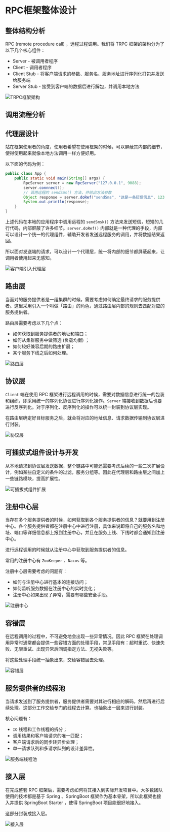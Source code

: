 # RPC框架整体设计

## 整体结构分析

RPC (remote procedure call) ，远程过程调用。我们将 TRPC 框架的架构分为了以下几个核心组件：

- Server - 被调用者程序
- Client - 调用者程序
- Client Stub - 将客户端请求的参数、服务名、服务地址进行序列化打包并发送给服务端
- Server Stub - 接受到客户端的数据后进行解包，并调用本地方法

![TRPC框架架构](./images/TRPC框架架构.png)

## 调用流程分析

## 代理层设计

站在框架使用者的角度，使用者希望在使用框架的时候，可以屏蔽其内部的细节，使得使用起来就像本地方法调用一样方便好用。

以下面的代码为例：

```java
public class App {
  	public static void main(String[] args) {
      	RpcServer server = new RpcServer("127.0.0.1", 9088);
      	server.connnect();
      	// 调用远程的 sendSms() 方法，并给出方法参数
      	Object response = server.doRef("sendSms", "这是一条短信信息", 12345678901);
      	System.out.println(response);
    }
}
```

上述代码在本地的应用程序中调用远程的 `sendSmsk()` 方法来发送短信，短短的几行代码，内部屏蔽了许多细节。`server.doRef()` 内部就是一种代理的手段，内部可以设计一个统一的代理组件，辅助开发者发送远程服务的调用，并将数据结果返回。

所以面对发送端的请求，可以设计一个代理层，统一将内部的细节都屏蔽起来，让调用者使用起来无感知。

![客户端引入代理层](./images/代理层.png)

## 路由层

当面对的服务提供者是一组集群的时候，需要考虑如何确定最终请求的服务提供者。这里采用引入一个叫做「路由」的角色，通过路由层内部的规则去匹配对应的服务提供者。

路由层需要考虑以下几个点：

- 如何获取到服务提供者的地址和端口；
- 如何从集群服务中做筛选 (负载均衡) ；
- 如何较好兼容后期的路由扩展；
- 某个服务下线之后如何处理。

![路由层](./images/路由层.png)

## 协议层

`Client` 端在使用 RPC 框架进行远程调用的时候，需要对数据信息进行统一的包装和组织，即采用统一的序列化协议进行序列化操作。`Server` 端接收到数据后也要进行反序列化。对于序列化、反序列化的操作可以统一封装到协议层实现。

在路由层确定好目标服务之后，就会将对应的地址信息、请求数据传输到协议层进行封装。

![协议层](./images/协议层.png)

## 可插拔式组件设计与开发

从本地请求到协议层发送数据，整个链路中可能还需要考虑后续的一些二次扩展设计，例如某些自定义的条件的过滤，服务分组等。因此在代理层和路由层之间加上一些链路模块，提高扩展性。

![可插拔式组件扩展](./images/可插拔式组件扩展.png)

## 注册中心层

当存在多个服务提供者的时候，如何获取到各个服务提供者的信息？就要用到注册中心。各个服务提供者都在注册中心中进行注册，具体来说即将自己的服务名和地址、端口等详细信息都上报到注册中心，并且在服务上线、下线时都会通知到注册中心。

进行远程调用的时候就从注册中心中获取到服务提供者的信息。

常用的注册中心有 `ZooKeeper` 、`Nacos` 等。

注册中心层需要考虑的问题有：

- 如何与注册中心进行基本的连接访问；
- 如何监听服务数据在注册中心的实时变化；
- 注册中心如果出现了异常，需要有哪些安全手段。

![注册中心](./images/注册中心.png)

## 容错层

在远程调用的过程中，不可避免地会出现一些异常情况。因此 RPC 框架在处理调用异常时通常都会提供一些容错方面的处理手段，常见手段有：超时重试、快速失败、无限重试、出现异常后回调指定方法、无视失败等。

将这些处理手段统一抽象出来，交给容错层去处理。

![容错层](./images/容错层.png)

## 服务提供者的线程池

当请求发送到了服务提供者，服务提供者需要对其进行相应的解码，然后再进行后续处理。这部分工作交给专门的线程去计算。也抽象出一层来进行封装。

核心问题有：

- `IO` 线程和工作线程的拆分；
- 调用结果和客户端请求的唯一匹配；
- 客户端请求后的同步转异步处理；
- 单一请求队列和多请求队列的设计差异性。

![服务端线程池](./images/服务端线程池.png)

## 接入层

在完成整套 RPC 框架后，需要考虑如何将其接入到实际开发项目中。大多数团队使用的技术都是基于 Spring 、SpringBoot 框架作为基本骨架，所以此框架也接入并提供 SpringBoot Starter ，使得 SpringBoot 项目能很好地接入。

这部分封装成接入层。

![接入层](./images/接入层.png)
